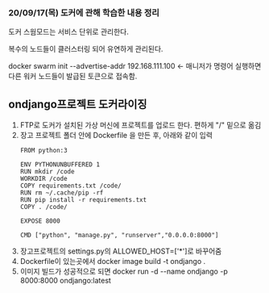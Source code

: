 ### 20/09/17(목) 도커에 관해 학습한 내용 정리

도커 스웜모드는 서비스 단위로 관리한다.

복수의 노드들이 클러스터링 되어 유연하게 관리된다.

docker swarm init --advertise-addr 192.168.111.100 <- 매니저가 명령어 실행하면
다른 워커 노드들이 발급된 토큰으로 접속함.


## ondjango프로젝트 도커라이징
1. FTP로 도커가 설치된 가상 머신에 프로젝트를 업로드 한다. 편하게 "/" 밑으로 옮김
2. 장고 프로젝트 폴더 안에 Dockerfile 을 만든 후, 아래와 같이 입력 
    ```
    FROM python:3
    
    ENV PYTHONUNBUFFERED 1
    RUN mkdir /code
    WORKDIR /code
    COPY requirements.txt /code/
    RUN rm ~/.cache/pip -rf
    RUN pip install -r requirements.txt
    COPY . /code/
    
    EXPOSE 8000
    
    CMD ["python", "manage.py", "runserver","0.0.0.0:8000"]
    ```
3. 장고프로젝트의 settings.py의 ALLOWED_HOST=['*']로 바꾸어줌
4. Dockerfile이 있는곳에서 docker image build -t ondjango .
5. 이미지 빌드가 성공적으로 되면 docker run -d --name ondjango -p 8000:8000 ondjango:latest


